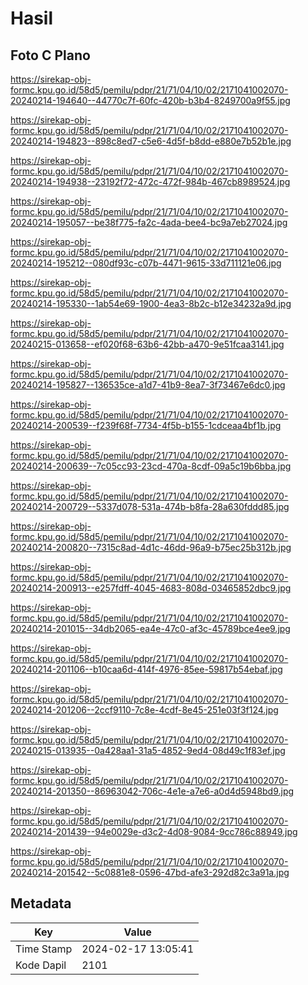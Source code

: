 # Hasil

## Foto C Plano

https://sirekap-obj-formc.kpu.go.id/58d5/pemilu/pdpr/21/71/04/10/02/2171041002070-20240214-194640--44770c7f-60fc-420b-b3b4-8249700a9f55.jpg

https://sirekap-obj-formc.kpu.go.id/58d5/pemilu/pdpr/21/71/04/10/02/2171041002070-20240214-194823--898c8ed7-c5e6-4d5f-b8dd-e880e7b52b1e.jpg

https://sirekap-obj-formc.kpu.go.id/58d5/pemilu/pdpr/21/71/04/10/02/2171041002070-20240214-194938--23192f72-472c-472f-984b-467cb8989524.jpg

https://sirekap-obj-formc.kpu.go.id/58d5/pemilu/pdpr/21/71/04/10/02/2171041002070-20240214-195057--be38f775-fa2c-4ada-bee4-bc9a7eb27024.jpg

https://sirekap-obj-formc.kpu.go.id/58d5/pemilu/pdpr/21/71/04/10/02/2171041002070-20240214-195212--080df93c-c07b-4471-9615-33d711121e06.jpg

https://sirekap-obj-formc.kpu.go.id/58d5/pemilu/pdpr/21/71/04/10/02/2171041002070-20240214-195330--1ab54e69-1900-4ea3-8b2c-b12e34232a9d.jpg

https://sirekap-obj-formc.kpu.go.id/58d5/pemilu/pdpr/21/71/04/10/02/2171041002070-20240215-013658--ef020f68-63b6-42bb-a470-9e51fcaa3141.jpg

https://sirekap-obj-formc.kpu.go.id/58d5/pemilu/pdpr/21/71/04/10/02/2171041002070-20240214-195827--136535ce-a1d7-41b9-8ea7-3f73467e6dc0.jpg

https://sirekap-obj-formc.kpu.go.id/58d5/pemilu/pdpr/21/71/04/10/02/2171041002070-20240214-200539--f239f68f-7734-4f5b-b155-1cdceaa4bf1b.jpg

https://sirekap-obj-formc.kpu.go.id/58d5/pemilu/pdpr/21/71/04/10/02/2171041002070-20240214-200639--7c05cc93-23cd-470a-8cdf-09a5c19b6bba.jpg

https://sirekap-obj-formc.kpu.go.id/58d5/pemilu/pdpr/21/71/04/10/02/2171041002070-20240214-200729--5337d078-531a-474b-b8fa-28a630fddd85.jpg

https://sirekap-obj-formc.kpu.go.id/58d5/pemilu/pdpr/21/71/04/10/02/2171041002070-20240214-200820--7315c8ad-4d1c-46dd-96a9-b75ec25b312b.jpg

https://sirekap-obj-formc.kpu.go.id/58d5/pemilu/pdpr/21/71/04/10/02/2171041002070-20240214-200913--e257fdff-4045-4683-808d-03465852dbc9.jpg

https://sirekap-obj-formc.kpu.go.id/58d5/pemilu/pdpr/21/71/04/10/02/2171041002070-20240214-201015--34db2065-ea4e-47c0-af3c-45789bce4ee9.jpg

https://sirekap-obj-formc.kpu.go.id/58d5/pemilu/pdpr/21/71/04/10/02/2171041002070-20240214-201106--b10caa6d-414f-4976-85ee-59817b54ebaf.jpg

https://sirekap-obj-formc.kpu.go.id/58d5/pemilu/pdpr/21/71/04/10/02/2171041002070-20240214-201206--2ccf9110-7c8e-4cdf-8e45-251e03f3f124.jpg

https://sirekap-obj-formc.kpu.go.id/58d5/pemilu/pdpr/21/71/04/10/02/2171041002070-20240215-013935--0a428aa1-31a5-4852-9ed4-08d49c1f83ef.jpg

https://sirekap-obj-formc.kpu.go.id/58d5/pemilu/pdpr/21/71/04/10/02/2171041002070-20240214-201350--86963042-706c-4e1e-a7e6-a0d4d5948bd9.jpg

https://sirekap-obj-formc.kpu.go.id/58d5/pemilu/pdpr/21/71/04/10/02/2171041002070-20240214-201439--94e0029e-d3c2-4d08-9084-9cc786c88949.jpg

https://sirekap-obj-formc.kpu.go.id/58d5/pemilu/pdpr/21/71/04/10/02/2171041002070-20240214-201542--5c0881e8-0596-47bd-afe3-292d82c3a91a.jpg


## Metadata

| Key        | Value               |
| ---------- | ------------------- |
| Time Stamp | 2024-02-17 13:05:41 |
| Kode Dapil | 2101                |



